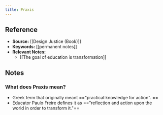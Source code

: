 ```yaml
---
title: Praxis
---
```

## Reference
- **Source:** [[Design Justice (Book)]]
- **Keywords:** [[permanent notes]]
- **Relevant Notes:** 
	- [[The goal of education is transformation]]
## Notes
### What does Praxis mean?
+ Greek term that originally meant =="practical knowledge for action". ==
+ Educator Paulo Freire defines it as =="reflection and action upon the world in order to transform it."==